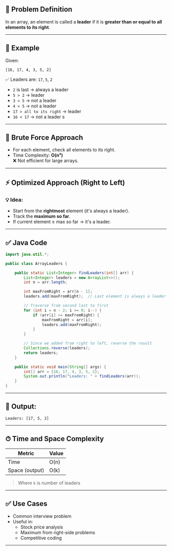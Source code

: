 

## 📌 Problem Definition  
In an array, an element is called a **leader** if it is **greater than or equal to all elements to its right**.

---

## 🧠 Example

Given:
```
[16, 17, 4, 3, 5, 2]
```

✅ Leaders are: `17`, `5`, `2`

- `2` is last → always a leader  
- `5 > 2` → leader  
- `3 < 5` → not a leader  
- `4 < 5` → not a leader  
- `17 > all to its right` → leader  
- `16 < 17` → not a leader
s
---

## 🧪 Brute Force Approach

- For each element, check all elements to its right.
- Time Complexity: **O(n²)**  
❌ Not efficient for large arrays.

---

## ⚡ Optimized Approach (Right to Left)

### 💡 Idea:
- Start from the **rightmost** element (it's always a leader).
- Track the **maximum so far**.
- If current element ≥ max so far → it's a leader.

---

## ✅ Java Code

```java
import java.util.*;

public class ArrayLeaders {

    public static List<Integer> findLeaders(int[] arr) {
        List<Integer> leaders = new ArrayList<>();
        int n = arr.length;

        int maxFromRight = arr[n - 1];
        leaders.add(maxFromRight);  // Last element is always a leader

        // Traverse from second last to first
        for (int i = n - 2; i >= 0; i--) {
            if (arr[i] >= maxFromRight) {
                maxFromRight = arr[i];
                leaders.add(maxFromRight);
            }
        }

        // Since we added from right to left, reverse the result
        Collections.reverse(leaders);
        return leaders;
    }

    public static void main(String[] args) {
        int[] arr = {16, 17, 4, 3, 5, 2};
        System.out.println("Leaders: " + findLeaders(arr));
    }
}
```

---

## 🧾 Output:
```
Leaders: [17, 5, 2]
```

---

## ⏱ Time and Space Complexity

| Metric        | Value     |
|---------------|-----------|
| Time          | O(n)      |
| Space (output)| O(k)      |

> Where `k` is number of leaders

---

## ✅ Use Cases

- Common interview problem
- Useful in:
  - Stock price analysis
  - Maximum from right-side problems
  - Competitive coding

---
